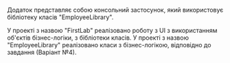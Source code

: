 Додаток представляє собою консольний застосунок, який використовує бібліотеку класів "EmployeeLibrary".

У проекті з назвою "FirstLab" реалізовано роботу з UI з використанням об'єктів бізнес-логіки, з бібліотеки класів.
У проекті з назвою "EmployeeLibrary" реалізовано класи з бізнес-логікою, відповідно до завдання (Варіант №4).
